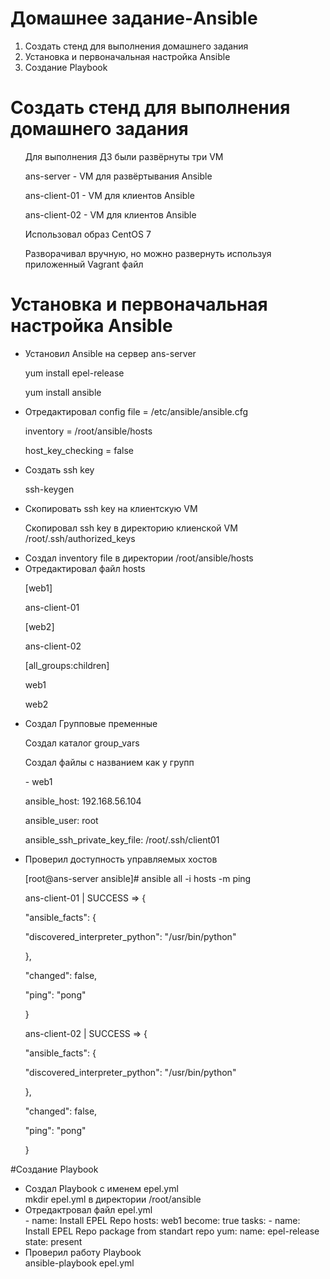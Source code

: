 # Домашнее задание-Ansible
<ol>
  <li>Создать стенд для выполнения домашнего задания</li>
  <li>Установка и первоначальная настройка Ansible</li>
  <li>Создание Playbook</li>
</ol>

# Создать стенд для выполнения домашнего задания
<ul>
<p>Для выполнения ДЗ были развёрнуты три VM 
<p>ans-server - VM для развёртывания Ansible
<p>ans-client-01 - VM для клиентов Ansible
<p>ans-client-02 - VM для клиентов Ansible
<p>Использовал образ CentOS 7 
<p>Разворачивал вручную, но можно развернуть используя приложенный Vagrant файл  
</ul>

# Установка и первоначальная настройка Ansible
<ul>
<li>Установил Ansible на сервер ans-server</li>  
<p>yum install epel-release
<p>yum install ansible
<li>Отредактировал config file = /etc/ansible/ansible.cfg</li>  
<p>inventory      = /root/ansible/hosts
<p>host_key_checking = false
<li>Создать ssh key</li>
<p>ssh-keygen
<li>Скопировать ssh key на клиентскую VM</li>
<p>Скопировал ssh key в директорию клиенской VM /root/.ssh/authorized_keys  
<li>Создал inventory file в директории /root/ansible/hosts</li>
<li>Отредактировал файл hosts</li>
<p>[web1]
<p>ans-client-01

<p>[web2]
<p>ans-client-02

<p>[all_groups:children]
<p>web1
<p>web2  
<li>Создал Групповые пременные</li>
<p>Создал каталог group_vars
<p>Создал файлы с названием как у групп
<p>- web1 
<p>  ansible_host: 192.168.56.104
<p>  ansible_user: root
<p>  ansible_ssh_private_key_file: /root/.ssh/client01
<li>Проверил доступность управляемых хостов</li>
<p>  [root@ans-server ansible]# ansible all -i hosts -m ping
<p>ans-client-01 | SUCCESS => {
<p>    "ansible_facts": {
<p>        "discovered_interpreter_python": "/usr/bin/python"
<p>    },
<p>    "changed": false,
<p>   "ping": "pong"
<p>}
<p>ans-client-02 | SUCCESS => {
<p>    "ansible_facts": {
<p>        "discovered_interpreter_python": "/usr/bin/python"
<p>    },
<p>    "changed": false,
<p>    "ping": "pong"
<p>}
</ul>  
#Создание Playbook
<ul>
<li>Создал Playbook с именем epel.yml</li>
mkdir epel.yml в директории /root/ansible
<li>Отредактровал файл epel.yml</li>
- name: Install EPEL Repo
  hosts: web1
  become: true
  tasks:
    - name: Install EPEL Repo package from standart repo
      yum:
        name: epel-release
        state: present 
<li>Проверил работу Playbook</li>
ansible-playbook epel.yml
  
</ul>

